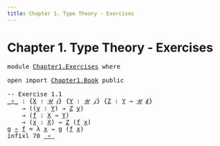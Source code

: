 ```yaml
---
title: Chapter 1. Type Theory - Exercises
---
```


# Chapter 1. Type Theory - Exercises

<pre class="Agda"><a id="98" class="Keyword">module</a> <a id="105" href="Chapter1.Exercises.html" class="Module">Chapter1.Exercises</a> <a id="124" class="Keyword">where</a>

<a id="131" class="Keyword">open</a> <a id="136" class="Keyword">import</a> <a id="143" href="Chapter1.Book.html" class="Module">Chapter1.Book</a> <a id="157" class="Keyword">public</a>

<a id="165" class="Comment">-- Exercise 1.1</a>
<a id="_∘_"></a><a id="181" href="Chapter1.Exercises.html#181" class="Function Operator">_∘_</a> <a id="185" class="Symbol">:</a> <a id="187" class="Symbol">{</a><a id="188" href="Chapter1.Exercises.html#188" class="Bound">X</a> <a id="190" class="Symbol">:</a> <a id="192" href="Chapter1.Book.html#345" class="Function">𝒰</a> <a id="194" href="Chapter1.Book.html#328" class="Generalizable">𝒾</a><a id="195" class="Symbol">}</a> <a id="197" class="Symbol">{</a><a id="198" href="Chapter1.Exercises.html#198" class="Bound">Y</a> <a id="200" class="Symbol">:</a> <a id="202" href="Chapter1.Book.html#345" class="Function">𝒰</a> <a id="204" href="Chapter1.Book.html#330" class="Generalizable">𝒿</a><a id="205" class="Symbol">}</a> <a id="207" class="Symbol">{</a><a id="208" href="Chapter1.Exercises.html#208" class="Bound">Z</a> <a id="210" class="Symbol">:</a> <a id="212" href="Chapter1.Exercises.html#198" class="Bound">Y</a> <a id="214" class="Symbol">→</a> <a id="216" href="Chapter1.Book.html#345" class="Function">𝒰</a> <a id="218" href="Chapter1.Book.html#332" class="Generalizable">𝓀</a><a id="219" class="Symbol">}</a>
    <a id="225" class="Symbol">→</a> <a id="227" class="Symbol">((</a><a id="229" href="Chapter1.Exercises.html#229" class="Bound">y</a> <a id="231" class="Symbol">:</a> <a id="233" href="Chapter1.Exercises.html#198" class="Bound">Y</a><a id="234" class="Symbol">)</a> <a id="236" class="Symbol">→</a> <a id="238" href="Chapter1.Exercises.html#208" class="Bound">Z</a> <a id="240" href="Chapter1.Exercises.html#229" class="Bound">y</a><a id="241" class="Symbol">)</a>
    <a id="247" class="Symbol">→</a> <a id="249" class="Symbol">(</a><a id="250" href="Chapter1.Exercises.html#250" class="Bound">f</a> <a id="252" class="Symbol">:</a> <a id="254" href="Chapter1.Exercises.html#188" class="Bound">X</a> <a id="256" class="Symbol">→</a> <a id="258" href="Chapter1.Exercises.html#198" class="Bound">Y</a><a id="259" class="Symbol">)</a>
    <a id="265" class="Symbol">→</a> <a id="267" class="Symbol">(</a><a id="268" href="Chapter1.Exercises.html#268" class="Bound">x</a> <a id="270" class="Symbol">:</a> <a id="272" href="Chapter1.Exercises.html#188" class="Bound">X</a><a id="273" class="Symbol">)</a> <a id="275" class="Symbol">→</a> <a id="277" href="Chapter1.Exercises.html#208" class="Bound">Z</a> <a id="279" class="Symbol">(</a><a id="280" href="Chapter1.Exercises.html#250" class="Bound">f</a> <a id="282" href="Chapter1.Exercises.html#268" class="Bound">x</a><a id="283" class="Symbol">)</a>
<a id="285" href="Chapter1.Exercises.html#285" class="Bound">g</a> <a id="287" href="Chapter1.Exercises.html#181" class="Function Operator">∘</a> <a id="289" href="Chapter1.Exercises.html#289" class="Bound">f</a> <a id="291" class="Symbol">=</a> <a id="293" class="Symbol">λ</a> <a id="295" href="Chapter1.Exercises.html#295" class="Bound">x</a> <a id="297" class="Symbol">→</a> <a id="299" href="Chapter1.Exercises.html#285" class="Bound">g</a> <a id="301" class="Symbol">(</a><a id="302" href="Chapter1.Exercises.html#289" class="Bound">f</a> <a id="304" href="Chapter1.Exercises.html#295" class="Bound">x</a><a id="305" class="Symbol">)</a>
<a id="307" class="Keyword">infixl</a> <a id="314" class="Number">70</a> <a id="317" href="Chapter1.Exercises.html#181" class="Function Operator">_∘_</a>
</pre>